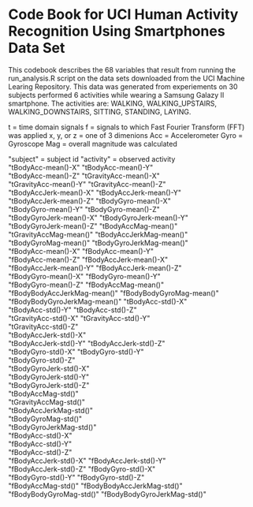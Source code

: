 Code Book 
for 
UCI Human Activity Recognition Using Smartphones Data Set 
========================================================
This codebook describes the 68 variables that result from running the run_analysis.R script on the data sets downloaded from the UCI Machine Learing Repository. This data was generated from experiements on 30 subjects performed 6 activities while wearing a Samsung Galazy II smartphone. The activities are: WALKING, WALKING_UPSTAIRS, WALKING_DOWNSTAIRS, SITTING, STANDING, LAYING.

t = time domain signals
f = signals to which Fast Fourier Transform (FFT) was applied
x, y, or z = one of 3 dimenions
Acc = Accelerometer
Gyro = Gyroscope
Mag = overall magnitude was calculated

"subject" = subject id
"activity" = observed activity                   
"tBodyAcc-mean()-X"
"tBodyAcc-mean()-Y"          
"tBodyAcc-mean()-Z"
"tGravityAcc-mean()-X"       
"tGravityAcc-mean()-Y"
"tGravityAcc-mean()-Z"       
"tBodyAccJerk-mean()-X"
"tBodyAccJerk-mean()-Y"      
"tBodyAccJerk-mean()-Z"
"tBodyGyro-mean()-X"         
"tBodyGyro-mean()-Y"
"tBodyGyro-mean()-Z"         
"tBodyGyroJerk-mean()-X"
"tBodyGyroJerk-mean()-Y"     
"tBodyGyroJerk-mean()-Z"
"tBodyAccMag-mean()"         
"tGravityAccMag-mean()"
"tBodyAccJerkMag-mean()"     
"tBodyGyroMag-mean()"
"tBodyGyroJerkMag-mean()"    
"fBodyAcc-mean()-X"
"fBodyAcc-mean()-Y"          
"fBodyAcc-mean()-Z"
"fBodyAccJerk-mean()-X"      
"fBodyAccJerk-mean()-Y"
"fBodyAccJerk-mean()-Z"      
"fBodyGyro-mean()-X"
"fBodyGyro-mean()-Y"         
"fBodyGyro-mean()-Z"
"fBodyAccMag-mean()"         
"fBodyBodyAccJerkMag-mean()"
"fBodyBodyGyroMag-mean()"    
"fBodyBodyGyroJerkMag-mean()"
"tBodyAcc-std()-X"           
"tBodyAcc-std()-Y"
"tBodyAcc-std()-Z"    
"tGravityAcc-std()-X" 
"tGravityAcc-std()-Y"        
"tGravityAcc-std()-Z"         
"tBodyAccJerk-std()-X"       
"tBodyAccJerk-std()-Y"
"tBodyAccJerk-std()-Z"       
"tBodyGyro-std()-X"
"tBodyGyro-std()-Y"          
"tBodyGyro-std()-Z"           
"tBodyGyroJerk-std()-X"      
"tBodyGyroJerk-std()-Y"       
"tBodyGyroJerk-std()-Z"      
"tBodyAccMag-std()"           
"tGravityAccMag-std()"       
"tBodyAccJerkMag-std()"       
"tBodyGyroMag-std()"         
"tBodyGyroJerkMag-std()"      
"fBodyAcc-std()-X"           
"fBodyAcc-std()-Y"            
"fBodyAcc-std()-Z"           
"fBodyAccJerk-std()-X"
"fBodyAccJerk-std()-Y"       
"fBodyAccJerk-std()-Z"
"fBodyGyro-std()-X"          
"fBodyGyro-std()-Y"
"fBodyGyro-std()-Z"          
"fBodyAccMag-std()"
"fBodyBodyAccJerkMag-std()"  
"fBodyBodyGyroMag-std()"
"fBodyBodyGyroJerkMag-std()" 
